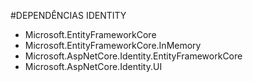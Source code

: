 #DEPENDÊNCIAS IDENTITY
* Microsoft.EntityFrameworkCore
* Microsoft.EntityFrameworkCore.InMemory
* Microsoft.AspNetCore.Identity.EntityFrameworkCore
* Microsoft.AspNetCore.Identity.UI